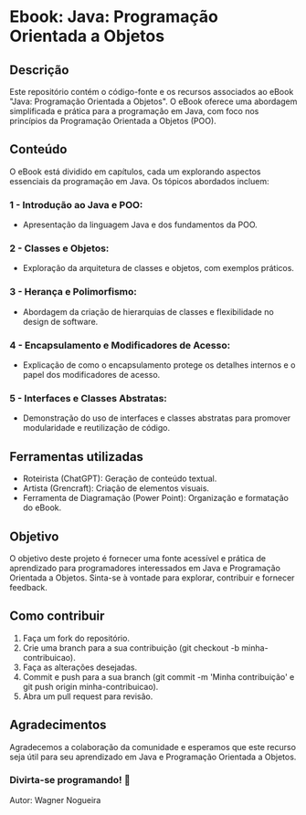 # Ebook: Java: Programação Orientada a Objetos

## Descrição

Este repositório contém o código-fonte e os recursos associados ao eBook "Java: Programação Orientada a Objetos". O eBook oferece uma abordagem simplificada e prática para a programação em Java, com foco nos princípios da Programação Orientada a Objetos (POO).

## Conteúdo

O eBook está dividido em capítulos, cada um explorando aspectos essenciais da programação em Java. Os tópicos abordados incluem:

### 1 - Introdução ao Java e POO:
- Apresentação da linguagem Java e dos fundamentos da POO.

### 2 - Classes e Objetos:
- Exploração da arquitetura de classes e objetos, com exemplos práticos.

### 3 - Herança e Polimorfismo:
- Abordagem da criação de hierarquias de classes e flexibilidade no design de software.

### 4 - Encapsulamento e Modificadores de Acesso:
- Explicação de como o encapsulamento protege os detalhes internos e o papel dos modificadores de acesso.

### 5 - Interfaces e Classes Abstratas:
- Demonstração do uso de interfaces e classes abstratas para promover modularidade e reutilização de código.

## Ferramentas utilizadas

- Roteirista (ChatGPT): Geração de conteúdo textual.
- Artista (Grencraft): Criação de elementos visuais.
- Ferramenta de Diagramação (Power Point): Organização e formatação do eBook.

## Objetivo

O objetivo deste projeto é fornecer uma fonte acessível e prática de aprendizado para programadores interessados em Java e Programação Orientada a Objetos. Sinta-se à vontade para explorar, contribuir e fornecer feedback.

## Como contribuir

1. Faça um fork do repositório.
2. Crie uma branch para a sua contribuição (git checkout -b minha-contribuicao).
3. Faça as alterações desejadas.
4. Commit e push para a sua branch (git commit -m 'Minha contribuição' e git push origin minha-contribuicao).
5. Abra um pull request para revisão.

## Agradecimentos

Agradecemos a colaboração da comunidade e esperamos que este recurso seja útil para seu aprendizado em Java e Programação Orientada a Objetos.

### Divirta-se programando! 🚀

Autor: Wagner Nogueira